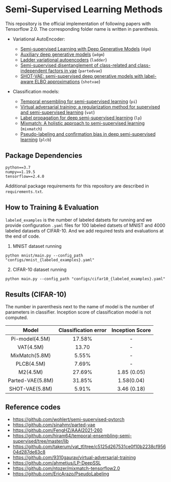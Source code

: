 # Semi-Supervised Learning Methods

This repository is the official implementation of following papers with Tensorflow 2.0. The corresponding folder name is written in parenthesis.

- Variational AutoEncoder:
  - [Semi-supervised Learning with Deep Generative Models](https://proceedings.neurips.cc/paper/2014/hash/d523773c6b194f37b938d340d5d02232-Abstract.html) (`dgm`)
  - [Auxiliary deep generative models](http://proceedings.mlr.press/v48/maaloe16.html) (`adgm`)
  - [Ladder variational autoencoders](https://proceedings.neurips.cc/paper/2016/file/6ae07dcb33ec3b7c814df797cbda0f87-Paper.pdf) (`ladder`)
  - [Semi-supervised disentanglement of class-related and class-independent factors in vae](https://arxiv.org/pdf/2102.00892.pdf) (`partedvae`)
  - [SHOT-VAE: semi-supervised deep generative models with label-aware ELBO approximations](https://www.aaai.org/AAAI21Papers/AAAI-260.FengHZ.pdf) (`shotvae`)

- Classification models:
  - [Temporal ensembling for semi-supervised learning](https://arxiv.org/pdf/1610.02242.pdf?ref=https://githubhelp.com) (`pi`)
  - [Virtual adversarial training: a regularization method for supervised and semi-supervised learning](https://ieeexplore.ieee.org/stamp/stamp.jsp?arnumber=8417973) (`vat`)
  - [Label propagation for deep semi-supervised learning](https://openaccess.thecvf.com/content_CVPR_2019/papers/Iscen_Label_Propagation_for_Deep_Semi-Supervised_Learning_CVPR_2019_paper.pdf) (`lp`)
  - [Mixmatch: A holistic approach to semi-supervised learning](https://proceedings.neurips.cc/paper/2019/file/1cd138d0499a68f4bb72bee04bbec2d7-Paper.pdf) (`mixmatch`)
  - [Pseudo-labeling and confirmation bias in deep semi-supervised learning](https://ieeexplore.ieee.org/stamp/stamp.jsp?arnumber=9207304) (`plcb`)

## Package Dependencies

```setup
python==3.7
numpy==1.19.5
tensorflow==2.4.0
```
Additional package requirements for this repository are described in `requirements.txt`.

## How to Training & Evaluation  

`labeled_examples` is the number of labeled datsets for running and we provide configuration `.yaml` files for 100 labeled datsets of MNIST and 4000 labeled datasets of CIFAR-10. And we add required tests and evaluations at the end of code.

1. MNIST dataset running

```
python mnist/main.py --config_path "configs/mnist_{labeled_examples}.yaml"
```   

2. CIFAR-10 dataset running

```
python main.py --config_path "configs/cifar10_{labeled_examples}.yaml"
```   

## Results (CIFAR-10)

The number in parenthesis next to the name of model is the number of parameters in classifier. Inception score of classification model is not computed.

|       Model      | Classification error | Inception Score |
|:----------------:|:--------------------:|:---------------:|
| Pi-model(4.5M)   |               17.58% |               - |
| VAT(4.5M)        |                13.70 |               - |
| MixMatch(5.8M)   |                5.55% |               - |
| PLCB(4.5M)       |                7.69% |               - |
| M2(4.5M)         |               27.69% |     1.85 (0.05) |
| Parted-VAE(5.8M) |               31.85% |      1.58(0.04) |
| SHOT-VAE(5.8M)   |                5.91% |     3.46 (0.18) |

## Reference codes

- https://github.com/wohlert/semi-supervised-pytorch
- https://github.com/sinahmr/parted-vae
- https://github.com/FengHZ/AAAI2021-260
- https://github.com/hiram64/temporal-ensembling-semi-supervised/tree/master/lib
- https://github.com/takerum/vat_tf/tree/c5125d267531ce0f10b2238cf95604d287de63c8
- https://github.com/9310gaurav/virtual-adversarial-training
- https://github.com/ahmetius/LP-DeepSSL
- https://github.com/ntozer/mixmatch-tensorflow2.0
- https://github.com/EricArazo/PseudoLabeling
